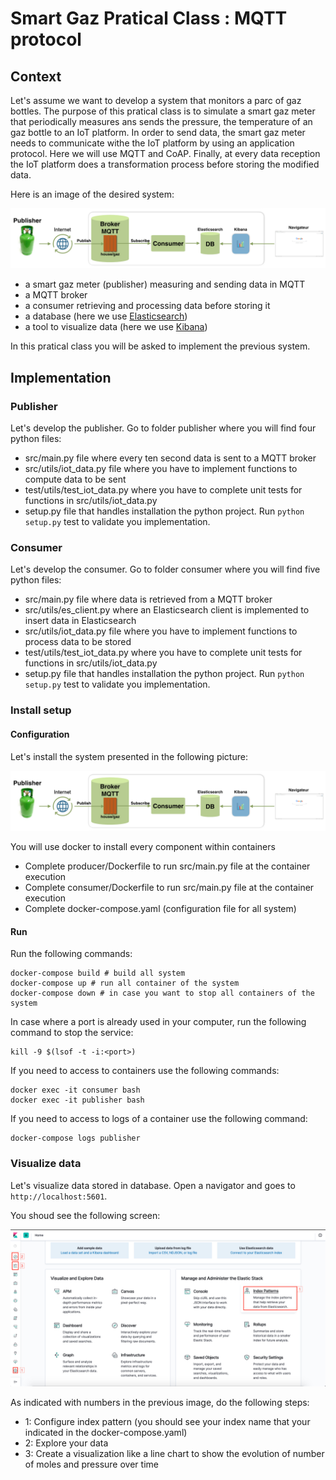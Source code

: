 # Smart Gaz Pratical Class : MQTT protocol

## Context

Let's assume we want to develop a system that monitors a parc of gaz bottles. 
The purpose of this pratical class is to simulate a smart gaz meter that periodically measures ans sends the pressure, the temperature of an gaz bottle to an IoT platform.
In order to send data, the smart gaz meter needs to communicate withe the IoT platform by using an application protocol. Here we will use MQTT and CoAP.
Finally, at every data reception the IoT platform does a transformation process before storing the modified data. 

Here is an image of the desired system:

![System to develop](docs/system.png)

- a smart gaz meter (publisher) measuring and sending data in MQTT
- a MQTT broker
- a consumer retrieving and processing data before storing it
- a database (here we use [Elasticsearch](https://www.elastic.co/fr/products/elasticsearch))
- a tool to visualize data (here we use [Kibana](https://www.elastic.co/fr/products/kibana))

In this pratical class you will be asked to implement the previous system.

## Implementation

### Publisher

Let's develop the publisher. Go to folder publisher where you will find four python files:
- src/main.py file where every ten second data is sent to a MQTT broker
- src/utils/iot_data.py file where you have to implement functions to compute data to be sent
- test/utils/test_iot_data.py where you have to complete unit tests for functions in src/utils/iot_data.py 
- setup.py file that handles installation the python project. Run `python setup.py` test to validate you implementation.

### Consumer

Let's develop the consumer. Go to folder consumer where you will find five python files:
- src/main.py file where data is retrieved from a MQTT broker
- src/utils/es_client.py where an Elasticsearch client is implemented to insert data in Elasticsearch
- src/utils/iot_data.py file where you have to implement functions to process data to be stored
- test/utils/test_iot_data.py where you have to complete unit tests for functions in src/utils/iot_data.py 
- setup.py file that handles installation the python project. Run `python setup.py` test to validate you implementation.

### Install setup

#### Configuration

Let's install the system presented in the following picture:

![System to develop](docs/system.png)

You will use docker to install every component within containers

- Complete producer/Dockerfile to run src/main.py file at the container execution
- Complete consumer/Dockerfile to run src/main.py file at the container execution
- Complete docker-compose.yaml (configuration file for all system)

#### Run

Run the following commands:

    docker-compose build # build all system
    docker-compose up # run all container of the system
    docker-compose down # in case you want to stop all containers of the system 

In case where a port is already used in your computer, run the following command to stop the service:

    kill -9 $(lsof -t -i:<port>)

If you need to access to containers use the following commands:

    docker exec -it consumer bash
    docker exec -it publisher bash

If you need to access to logs of a container use the following command:
    
    docker-compose logs publisher

### Visualize data

Let's visualize data stored in database. Open a navigator and goes to `http://localhost:5601`.

You shoud see the following screen:

![Kibana](docs/kibana.png)

As indicated with numbers in the previous image, do the following steps:

- 1: Configure index pattern (you should see your index name that your indicated in the docker-compose.yaml)
- 2: Explore your data
- 3: Create a visualization like a line chart to show the evolution of number of moles and pressure over time
